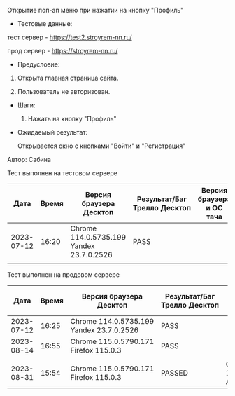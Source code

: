 Открытие поп-ап меню при нажатии на кнопку "Профиль"

* Тестовые данные:
 
 тест сервер - https://test2.stroyrem-nn.ru/
 
 прод сервер - https://stroyrem-nn.ru/

* Предусловие:

 1. Открыта главная страница сайта.
 
 2. Пользователь не авторизован.

* Шаги:

  1. Нажать на кнопку "Профиль"

* Ожидаемый результат:

  Открывается окно с кнопками "Войти" и "Регистрация"

Автор: Сабина

Тест выполнен на тестовом сервере

| Дата | Время | Версия браузера Десктоп | Результат/Баг Трелло Десктоп | Версия браузера и ОС тача | Результат/Баг Трелло Тач | Дата релиза | QA |
| --- | --- | --- | --- | --- | --- | --- | --- |
| 2023-07-12 | 16:20  |Chrome 114.0.5735.199 Yandex 23.7.0.2526 |PASS |   |   | 16.06.23 | Сабина |
|  |  |  |  |     |  | |  |

Тест выполнен на продовом сервере

| Дата | Время | Версия браузера Десктоп | Результат/Баг Трелло Десктоп | Версия браузера и ОС тача | Результат/Баг Трелло Тач | Дата релиза | QA |
| --- | --- | --- | --- | --- | --- | --- | --- |
|2023-07-12 |  16:25 |Chrome 114.0.5735.199 Yandex 23.7.0.2526 |PASS  |    |  | 16.06.23 | Сабина |
|2023-08-14 | 16:55 |Chrome 115.0.5790.171 Firefox 115.0.3  |PASS   |  |  |13.08.23 | Татьяна|
|  |  |  |  |     |  | |  |
|2023-08-31 | 15:54 | Chrome 115.0.5790.171 Firefox 115.0.3 | PASSED  | Chrome 115.0.5790.166, Android 13 | PASSED  |31.08.23 | Валерий|